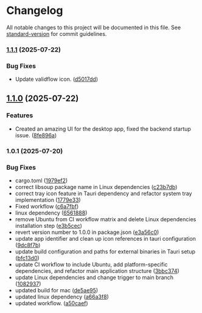 # Changelog

All notable changes to this project will be documented in this file. See [standard-version](https://github.com/conventional-changelog/standard-version) for commit guidelines.

### [1.1.1](https://github.com/thevalidcode/validflow/compare/v1.1.0...v1.1.1) (2025-07-22)


### Bug Fixes

* Update validflow icon. ([d5017dd](https://github.com/thevalidcode/validflow/commit/d5017ddaa7166cbc050f32bc7299db869e8c7b22))

## [1.1.0](https://github.com/thevalidcode/validflow/compare/v1.0.1...v1.1.0) (2025-07-22)


### Features

* Created an amazing UI for the desktop app, fixed the backend startup issue. ([8fe896a](https://github.com/thevalidcode/validflow/commit/8fe896a80712dc9519bf48f510560e47bb4bdee0))

### 1.0.1 (2025-07-20)


### Bug Fixes

* cargo.toml ([1979ef2](https://github.com/thevalidcode/validflow/commit/1979ef2a04dff8cd56c60b78ea2394792fd04fe8))
* correct libsoup package name in Linux dependencies ([c23b7db](https://github.com/thevalidcode/validflow/commit/c23b7db139a580f869fa8d980ee7438faec4ba87))
* correct tray icon feature in Tauri dependency and refactor system tray implementation ([1779e33](https://github.com/thevalidcode/validflow/commit/1779e33ab05a763fe29aae40af793f85a9a7a06f))
* Fixed workflow ([c6a7fbf](https://github.com/thevalidcode/validflow/commit/c6a7fbf610c962389c9255beb507c7338172fa14))
* linux dependency ([6561888](https://github.com/thevalidcode/validflow/commit/656188841c223af2347dbde81d13e2496251b747))
* remove Ubuntu from CI workflow matrix and delete Linux dependencies installation step ([e3b5cec](https://github.com/thevalidcode/validflow/commit/e3b5cecf0457f2ccb660555cf5e5fece721b7cb1))
* revert version number to 1.0.0 in package.json ([e3a56c0](https://github.com/thevalidcode/validflow/commit/e3a56c02555cb753ce10cbbf3e6cbc0953451d0e))
* update app identifier and clean up icon references in tauri configuration ([9dc8f7b](https://github.com/thevalidcode/validflow/commit/9dc8f7bca4dae790c0770ebbeec975de8436b188))
* update build configuration and paths for external binaries in Tauri setup ([bfc13d0](https://github.com/thevalidcode/validflow/commit/bfc13d01b2b1e26c862342fd166c7a1ee40aba1d))
* update CI workflow to include Ubuntu, add platform-specific dependencies, and refactor main application structure ([3bbc374](https://github.com/thevalidcode/validflow/commit/3bbc374b1c58a25ff5aafd527ed27693250a3820))
* update Linux dependencies and change trigger to main branch ([1082937](https://github.com/thevalidcode/validflow/commit/1082937dfebd4459bd9ba9a77ecf14b04be7fb79))
* updated build for mac ([de5ae95](https://github.com/thevalidcode/validflow/commit/de5ae952e8df37d2bc4159a9e835a306bd13f429))
* updated linux dependency ([a66a3f8](https://github.com/thevalidcode/validflow/commit/a66a3f89e82e7f50a2f6cc57e49676fcb1d08227))
* updated workflow. ([a50caef](https://github.com/thevalidcode/validflow/commit/a50caef24edd66c9856c887ff8546453de3a96b3))
